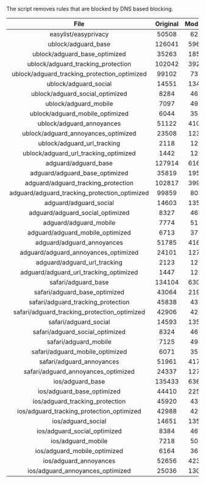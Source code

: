 The script removes rules that are blocked by DNS based blocking.


| File | Original | Modified |
|:----:|:-----:|:-----:|
| easylist/easyprivacy | 50508 | 6217 |
| ublock/adguard_base | 126041 | 59682 |
| ublock/adguard_base_optimized | 35263 | 18545 |
| ublock/adguard_tracking_protection | 102042 | 39246 |
| ublock/adguard_tracking_protection_optimized | 99102 | 7300 |
| ublock/adguard_social | 14551 | 13481 |
| ublock/adguard_social_optimized | 8284 | 4608 |
| ublock/adguard_mobile | 7097 | 4961 |
| ublock/adguard_mobile_optimized | 6044 | 3546 |
| ublock/adguard_annoyances | 51122 | 41085 |
| ublock/adguard_annoyances_optimized | 23508 | 12391 |
| ublock/adguard_url_tracking | 2118 | 1257 |
| ublock/adguard_url_tracking_optimized | 1442 | 1254 |
| adguard/adguard_base | 127914 | 61656 |
| adguard/adguard_base_optimized | 35819 | 19563 |
| adguard/adguard_tracking_protection | 102817 | 39964 |
| adguard/adguard_tracking_protection_optimized | 99859 | 8005 |
| adguard/adguard_social | 14603 | 13540 |
| adguard/adguard_social_optimized | 8327 | 4651 |
| adguard/adguard_mobile | 7774 | 5136 |
| adguard/adguard_mobile_optimized | 6713 | 3714 |
| adguard/adguard_annoyances | 51785 | 41688 |
| adguard/adguard_annoyances_optimized | 24101 | 12708 |
| adguard/adguard_url_tracking | 2123 | 1263 |
| adguard/adguard_url_tracking_optimized | 1447 | 1260 |
| safari/adguard_base | 134104 | 63099 |
| safari/adguard_base_optimized | 43064 | 21990 |
| safari/adguard_tracking_protection | 45838 | 4387 |
| safari/adguard_tracking_protection_optimized | 42906 | 4241 |
| safari/adguard_social | 14593 | 13524 |
| safari/adguard_social_optimized | 8324 | 4638 |
| safari/adguard_mobile | 7125 | 4996 |
| safari/adguard_mobile_optimized | 6071 | 3575 |
| safari/adguard_annoyances | 51961 | 41784 |
| safari/adguard_annoyances_optimized | 24337 | 12781 |
| ios/adguard_base | 135433 | 63617 |
| ios/adguard_base_optimized | 44410 | 22506 |
| ios/adguard_tracking_protection | 45920 | 4394 |
| ios/adguard_tracking_protection_optimized | 42988 | 4248 |
| ios/adguard_social | 14651 | 13555 |
| ios/adguard_social_optimized | 8384 | 4652 |
| ios/adguard_mobile | 7218 | 5037 |
| ios/adguard_mobile_optimized | 6164 | 3613 |
| ios/adguard_annoyances | 52656 | 42371 |
| ios/adguard_annoyances_optimized | 25036 | 13072 |